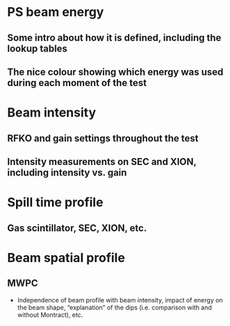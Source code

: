 # PS beam energy

## Some intro about how it is defined, including the lookup tables
## The nice colour showing which energy was used during each moment of the test

# Beam intensity

## RFKO and gain settings throughout the test
## Intensity measurements on SEC and XION, including intensity vs. gain

# Spill time profile

## Gas scintillator, SEC, XION, etc.

# Beam spatial profile

## MWPC

-   Independence of beam profile with beam intensity, impact of energy on the beam shape, “explanation” of the dips (i.e. comparison with and without Montract), etc.

